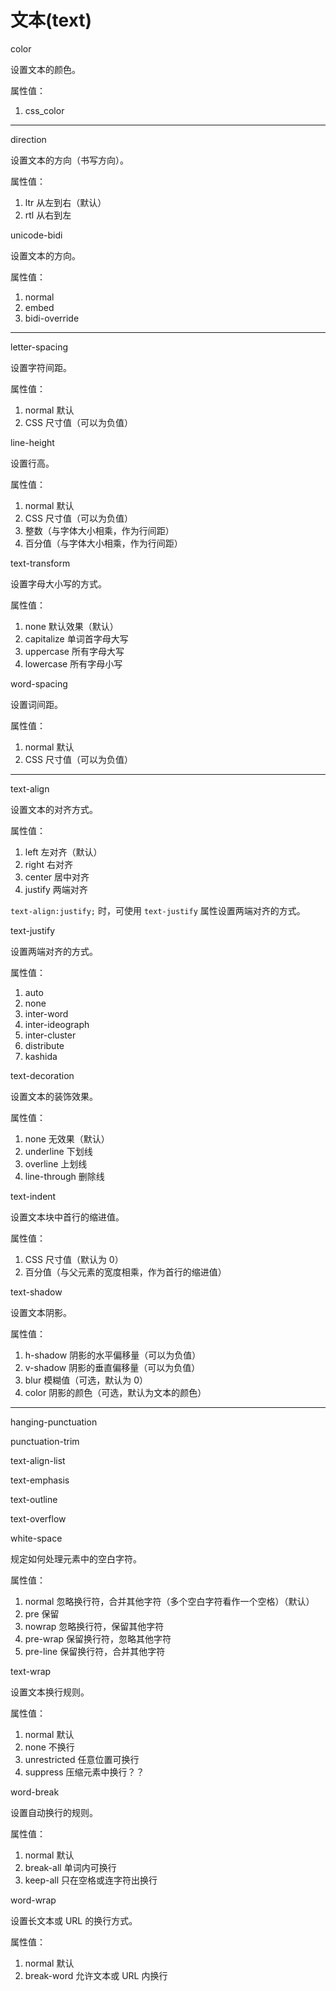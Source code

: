 文本(text)
=========

color

设置文本的颜色。

属性值：

1. css_color

---

direction

设置文本的方向（书写方向）。

属性值：

1. ltr 从左到右（默认）
2. rtl 从右到左

unicode-bidi

设置文本的方向。

属性值：

1. normal
2. embed
3. bidi-override

---

letter-spacing

设置字符间距。

属性值：

1. normal 默认
2. CSS 尺寸值（可以为负值）

line-height

设置行高。

属性值：

1. normal 默认
2. CSS 尺寸值（可以为负值）
3. 整数（与字体大小相乘，作为行间距）
4. 百分值（与字体大小相乘，作为行间距）

text-transform

设置字母大小写的方式。

属性值：

1. none 默认效果（默认）
2. capitalize 单词首字母大写
3. uppercase 所有字母大写
4. lowercase 所有字母小写

word-spacing

设置词间距。

属性值：

1. normal 默认
2. CSS 尺寸值（可以为负值）

---

text-align

设置文本的对齐方式。

属性值：

1. left 左对齐（默认）
2. right 右对齐
3. center 居中对齐
4. justify 两端对齐

`text-align:justify;` 时，可使用 `text-justify` 属性设置两端对齐的方式。

text-justify

设置两端对齐的方式。

属性值：

1. auto
2. none
3. inter-word
4. inter-ideograph
5. inter-cluster
6. distribute
7. kashida

text-decoration

设置文本的装饰效果。

属性值：

1. none 无效果（默认）
2. underline 下划线
3. overline 上划线
4. line-through 删除线

text-indent

设置文本块中首行的缩进值。

属性值：

1. CSS 尺寸值（默认为 0）
2. 百分值（与父元素的宽度相乘，作为首行的缩进值）

text-shadow

设置文本阴影。

属性值：

1. h-shadow 阴影的水平偏移量（可以为负值）
2. v-shadow 阴影的垂直偏移量（可以为负值）
3. blur 模糊值（可选，默认为 0）
4. color 阴影的颜色（可选，默认为文本的颜色）

---

hanging-punctuation

punctuation-trim

text-align-list

text-emphasis

text-outline

text-overflow

white-space

规定如何处理元素中的空白字符。

属性值：

1. normal 忽略换行符，合并其他字符（多个空白字符看作一个空格）（默认）
2. pre 保留
3. nowrap 忽略换行符，保留其他字符
4. pre-wrap 保留换行符，忽略其他字符
5. pre-line 保留换行符，合并其他字符

text-wrap

设置文本换行规则。

属性值：

1. normal 默认
2. none 不换行
3. unrestricted 任意位置可换行
4. suppress 压缩元素中换行？？

word-break

设置自动换行的规则。

属性值：

1. normal 默认
2. break-all 单词内可换行
3. keep-all 只在空格或连字符出换行

word-wrap

设置长文本或 URL 的换行方式。

属性值：

1. normal 默认
2. break-word 允许文本或 URL 内换行